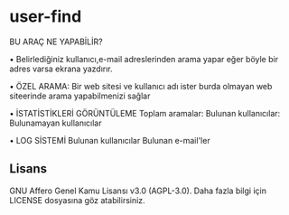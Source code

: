 # user-find
BU ARAÇ NE YAPABİLİR?

• Belirlediğiniz kullanıcı,e-mail adreslerinden arama yapar eğer böyle bir adres varsa ekrana yazdırır.

• ÖZEL ARAMA:
Bir web sitesi ve kullanıcı adı ister burda olmayan web siteerinde arama yapabilmenizi sağlar

• İSTATİSTİKLERİ GÖRÜNTÜLEME
 Toplam aramalar:
 Bulunan kullanıcılar:
 Bulunamayan kullanıcılar

• LOG SİSTEMİ
Bulunan kullanıcılar
Bulunan e-mail'ler

## Lisans

GNU Affero Genel Kamu Lisansı v3.0 (AGPL-3.0). Daha fazla bilgi için LICENSE dosyasına göz atabilirsiniz.

